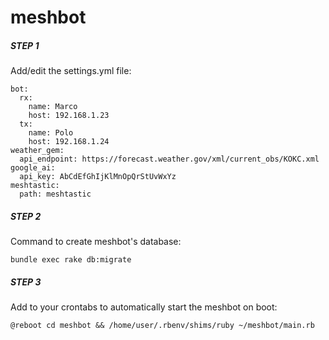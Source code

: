# meshbot

##### STEP 1 #####

  Add/edit the settings.yml file:
 
    bot:
      rx:
        name: Marco
        host: 192.168.1.23
      tx:
        name: Polo
        host: 192.168.1.24
    weather_gem:
      api_endpoint: https://forecast.weather.gov/xml/current_obs/KOKC.xml
    google_ai:
      api_key: AbCdEfGhIjKlMnOpQrStUvWxYz
    meshtastic:
      path: meshtastic

##### STEP 2 #####

  Command to create meshbot's database:
 
    bundle exec rake db:migrate

##### STEP 3 #####

  Add to your crontabs to automatically start the meshbot on boot:

    @reboot cd meshbot && /home/user/.rbenv/shims/ruby ~/meshbot/main.rb

